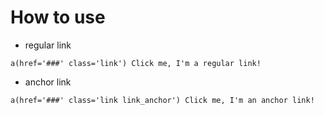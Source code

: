 # How to use

- regular link

```pug
a(href='###' class='link') Click me, I'm a regular link!
```

- anchor link

```pug
a(href='###' class='link link_anchor') Click me, I'm an anchor link!
```
